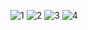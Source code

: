 ![1](https://github.com/user-attachments/assets/804ac274-25d9-427d-bf29-bf26ed374340)
![2](https://github.com/user-attachments/assets/f421b8cf-4ac7-47c5-8c7c-bf2b1e65fcfe)
![3](https://github.com/user-attachments/assets/529dd0b1-cd33-47aa-9875-078d60cd5b12)
![4](https://github.com/user-attachments/assets/7e439da5-e968-4364-916e-d91661d5dea6)
